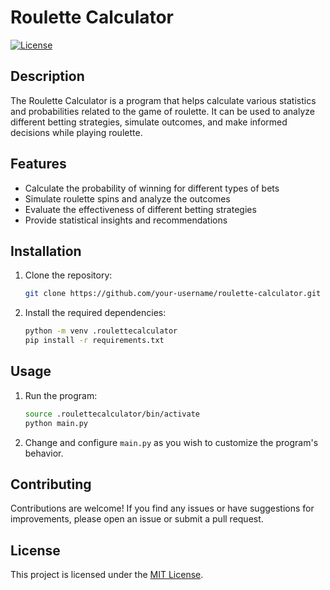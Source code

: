 # Roulette Calculator

[![License](https://img.shields.io/badge/license-MIT-blue.svg)](https://opensource.org/licenses/MIT)

## Description

The Roulette Calculator is a program that helps calculate various statistics and probabilities related to the game of roulette. It can be used to analyze different betting strategies, simulate outcomes, and make informed decisions while playing roulette.

## Features

- Calculate the probability of winning for different types of bets
- Simulate roulette spins and analyze the outcomes
- Evaluate the effectiveness of different betting strategies
- Provide statistical insights and recommendations

## Installation

1. Clone the repository:

    ```bash
    git clone https://github.com/your-username/roulette-calculator.git
    ```

2. Install the required dependencies:

    ```bash
    python -m venv .roulettecalculator
    pip install -r requirements.txt
    ```

## Usage

1. Run the program:

    ```bash
    source .roulettecalculator/bin/activate
    python main.py
    ```

2. Change and configure `main.py` as you wish to customize the program's behavior.

## Contributing

Contributions are welcome! If you find any issues or have suggestions for improvements, please open an issue or submit a pull request.

## License

This project is licensed under the [MIT License](https://opensource.org/licenses/MIT).